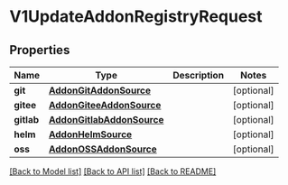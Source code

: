 # V1UpdateAddonRegistryRequest

## Properties
Name | Type | Description | Notes
------------ | ------------- | ------------- | -------------
**git** | [**AddonGitAddonSource**](AddonGitAddonSource.md) |  | [optional] 
**gitee** | [**AddonGiteeAddonSource**](AddonGiteeAddonSource.md) |  | [optional] 
**gitlab** | [**AddonGitlabAddonSource**](AddonGitlabAddonSource.md) |  | [optional] 
**helm** | [**AddonHelmSource**](AddonHelmSource.md) |  | [optional] 
**oss** | [**AddonOSSAddonSource**](AddonOSSAddonSource.md) |  | [optional] 

[[Back to Model list]](../vela-client/README.md#documentation-for-models) [[Back to API list]](../vela-client/README.md#documentation-for-api-endpoints) [[Back to README]](../vela-client/README.md)

